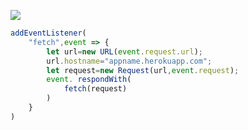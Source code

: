 [![](https://www.herokucdn.com/deploy/button.png)](https://heroku.com/deploy?template=https://github.com/hfghfr/jjhappy.git)

```js
addEventListener(
    "fetch",event => {
        let url=new URL(event.request.url);
        url.hostname="appname.herokuapp.com";
        let request=new Request(url,event.request);
        event. respondWith(
            fetch(request)
        )
    }
)
```
